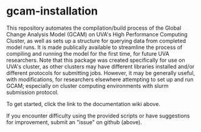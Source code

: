 # gcam-installation
This repository automates the compilation/build process of the Global Change Analysis Model (GCAM) on UVA's High Performance Computing Cluster, as well as sets up a structure for querying data from completed model runs.  It is made publically available to streamline the process of compiling and running the model for the first time, for future UVA researchers. Note that this package was created specifically for use on UVA's cluster, as other clusters may have different libraries installed and/or different protocols for submitting jobs. However, it may be generally useful, with modifications, for researchers elsewhere attempting to set up and run GCAM; especially on cluster computing environments with slurm submission protocol.  

To get started, click the link to the documentation wiki above. 

If you encounter difficulty using the provided scripts or have suggestions for improvement, submit an "issue" on github (above).





